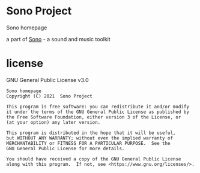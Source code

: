 # Sono Project

Sono homepage

a part of [Sono](https://github.com/sono-project/sono) - a sound and music toolkit

# license

GNU General Public License v3.0

```
Sono homepage
Copyright (C) 2021  Sono Project

This program is free software: you can redistribute it and/or modify
it under the terms of the GNU General Public License as published by
the Free Software Foundation, either version 3 of the License, or
(at your option) any later version.

This program is distributed in the hope that it will be useful,
but WITHOUT ANY WARRANTY; without even the implied warranty of
MERCHANTABILITY or FITNESS FOR A PARTICULAR PURPOSE.  See the
GNU General Public License for more details.

You should have received a copy of the GNU General Public License
along with this program.  If not, see <https://www.gnu.org/licenses/>.
```
